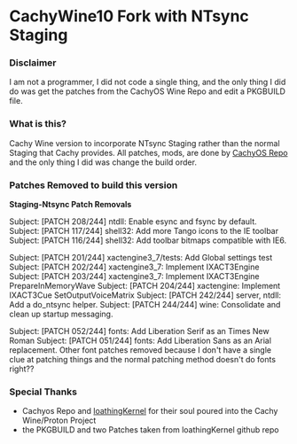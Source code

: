 # CachyWine10 Fork with NTsync Staging

### Disclaimer
I am not a programmer, I did not code a single thing, and the only thing I did do was get the patches from the CachyOS Wine Repo and edit a PKGBUILD file.

### What is this?
Cachy Wine version to incorporate NTsync Staging rather than the normal Staging that Cachy provides. All patches, mods, are done by [CachyOS Repo](https://github.com/CachyOS/wine-cachyos) and the only thing I did was change the build order.

### Patches Removed to build this version
**Staging-Ntsync Patch Removals**

Subject: [PATCH 208/244] ntdll: Enable esync and fsync by default.
Subject: [PATCH 117/244] shell32: Add more Tango icons to the IE toolbar
Subject: [PATCH 116/244] shell32: Add toolbar bitmaps compatible with IE6.

Subject: [PATCH 201/244] xactengine3_7/tests: Add Global settings test
Subject: [PATCH 202/244] xactengine3_7: Implement IXACT3Engine
Subject: [PATCH 203/244] xactengine3_7: Implement IXACT3Engine PrepareInMemoryWave
Subject: [PATCH 204/244] xactengine: Implement IXACT3Cue SetOutputVoiceMatrix
Subject: [PATCH 242/244] server, ntdll: Add a do_ntsync helper.
Subject: [PATCH 244/244] wine: Consolidate and clean up startup messaging.

Subject: [PATCH 052/244] fonts: Add Liberation Serif as an Times New Roman
Subject: [PATCH 051/244] fonts: Add Liberation Sans as an Arial replacement.
Other font patches removed because I don't have a single clue at patching things and the normal patching method doesn't do fonts right??

### Special Thanks
- Cachyos Repo and [loathingKernel](https://github.com/loathingKernel) for their soul poured into the Cachy Wine/Proton Project
- the PKGBUILD and two Patches taken from loathingKernel github repo
